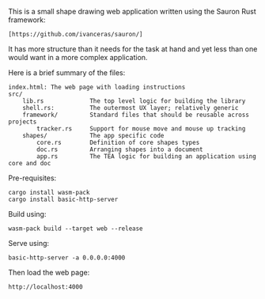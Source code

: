 This is a small shape drawing web application written using the Sauron Rust framework:

    [https://github.com/ivanceras/sauron/]

It has more structure than it needs for the task at hand and yet less than one would want in a more complex application.

Here is a brief summary of the files:

    index.html: The web page with loading instructions
    src/
        lib.rs             The top level logic for building the library
        shell.rs:          The outermost UX layer; relatively generic
        framework/         Standard files that should be reusable across projects
            tracker.rs     Support for mouse move and mouse up tracking
        shapes/            The app specific code
            core.rs        Definition of core shapes types
            doc.rs         Arranging shapes into a document
            app.rs         The TEA logic for building an application using core and doc

Pre-requisites:

    cargo install wasm-pack
    cargo install basic-http-server

Build using:

    wasm-pack build --target web --release

Serve using:

    basic-http-server -a 0.0.0.0:4000

Then load the web page:

    http://localhost:4000

